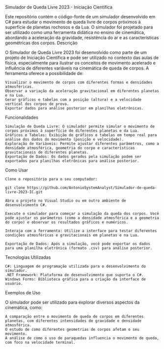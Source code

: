 Simulador de Queda Livre 2023 - Iniciação Científica

Este repositório contém o código-fonte de um simulador desenvolvido em C# para estudar o movimento de queda livre de corpos próximos à superfície de planetas rochosos e da Lua. O simulador foi projetado para ser utilizado como uma ferramenta didática no ensino de cinemática, abordando a aceleração da gravidade, resistência do ar e as características geométricas dos corpos.
Descrição

O Simulador de Queda Livre 2023 foi desenvolvido como parte de um projeto de Iniciação Científica e pode ser utilizado no contexto das aulas de física, especialmente para ilustrar os conceitos de movimento acelerado e influência de diferentes variáveis na cinemática de queda de corpos. A ferramenta oferece a possibilidade de:

    Visualizar o movimento de corpos com diferentes formas e densidades atmosféricas.
    Observar a variação da aceleração gravitacional em diferentes planetas e na Lua.
    Gerar gráficos e tabelas com a posição (altura) e a velocidade vertical dos corpos de prova.
    Exportar dados para análise posterior em planilhas eletrônicas.

Funcionalidades

    Simulação de Queda Livre: O simulador permite simular o movimento de corpos próximos à superfície de diferentes planetas e da Lua.
    Gráficos e Tabelas: Exibição de gráficos e tabelas em tempo real para análise dos dados do movimento (posição e velocidade).
    Exploração de Variáveis: Permite ajustar diferentes parâmetros, como a densidade atmosférica, geometria do corpo e características gravitacionais de diferentes planetas.
    Exportação de Dados: Os dados gerados pela simulação podem ser exportados para planilhas eletrônicas para análise posterior.

Como Usar

    Clone o repositório para o seu computador:

    git clone https://github.com/AntonioSystemAnalyst/Simulador-de-queda-livre-2023-IC.git

    Abra o projeto no Visual Studio ou em outro ambiente de desenvolvimento C#.

    Execute o simulador para começar a simulação da queda dos corpos. Você pode ajustar os parâmetros (como a densidade atmosférica e a geometria do corpo) e observar os resultados gráficos e numéricos.

    Interaja com a ferramenta: Utilize a interface para testar diferentes condições atmosféricas e gravitacionais em planetas e na Lua.

    Exportação de Dados: Após a simulação, você pode exportar os dados para uma planilha eletrônica (formato .csv) para análise posterior.

Tecnologias Utilizadas

    C#: Linguagem de programação utilizada para o desenvolvimento do simulador.
    .NET Framework: Plataforma de desenvolvimento que suporta o C#.
    Windows Forms: Biblioteca gráfica para a criação da interface de usuário.

Exemplos de Uso

O simulador pode ser utilizado para explorar diversos aspectos da cinemática, como:

    A comparação entre o movimento de queda de corpos em diferentes planetas, com diferentes intensidades de gravidade e densidade atmosférica.
    O estudo de como diferentes geometrias de corpos afetam o seu movimento.
    A análise de como o uso de paraquedas influencia o movimento de queda, com foco na velocidade terminal.
